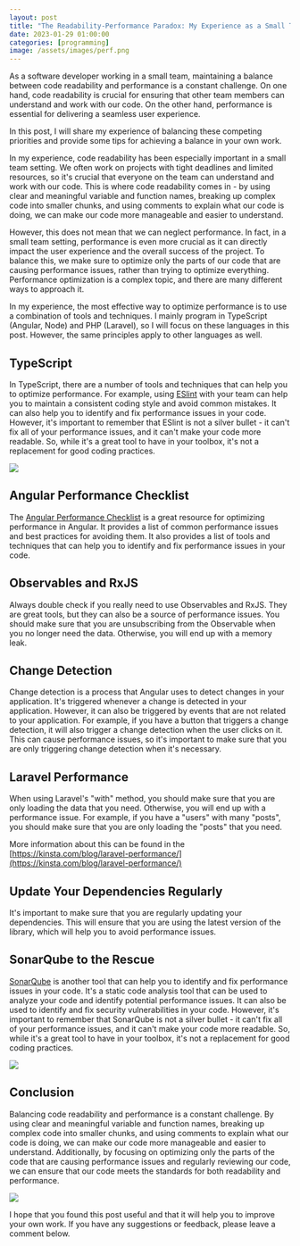 ```yaml
---
layout: post
title: "The Readability-Performance Paradox: My Experience as a Small Team Developer"
date: 2023-01-29 01:00:00
categories: [programming]
image: /assets/images/perf.png
---
```


As a software developer working in a small team, maintaining a balance between code readability and performance is a constant challenge. On one hand, code readability is crucial for ensuring that other team members can understand and work with our code. On the other hand, performance is essential for delivering a seamless user experience.

In this post, I will share my experience of balancing these competing priorities and provide some tips for achieving a balance in your own work.

In my experience, code readability has been especially important in a small team setting. We often work on projects with tight deadlines and limited resources, so it's crucial that everyone on the team can understand and work with our code. This is where code readability comes in - by using clear and meaningful variable and function names, breaking up complex code into smaller chunks, and using comments to explain what our code is doing, we can make our code more manageable and easier to understand.

However, this does not mean that we can neglect performance. In fact, in a small team setting, performance is even more crucial as it can directly impact the user experience and the overall success of the project. To balance this, we make sure to optimize only the parts of our code that are causing performance issues, rather than trying to optimize everything. Performance optimization is a complex topic, and there are many different ways to approach it.

In my experience, the most effective way to optimize performance is to use a combination of tools and techniques.
I mainly program in TypeScript (Angular, Node) and PHP (Laravel), so I will focus on these languages in this post. However, the same principles apply to other languages as well.

## TypeScript

In TypeScript, there are a number of tools and techniques that can help you to optimize performance. For example, using [ESlint](https://eslint.org/) with your team can help you to maintain a consistent coding style and avoid common mistakes. It can also help you to identify and fix performance issues in your code. However, it's important to remember that ESlint is not a silver bullet - it can't fix all of your performance issues, and it can't make your code more readable. So, while it's a great tool to have in your toolbox, it's not a replacement for good coding practices.

![](https://raw.githubusercontent.com/upleveled/eslint-config-upleveled/HEAD/screenshot.png)

## Angular Performance Checklist

The [Angular Performance Checklist](https://github.com/mgechev/angular-performance-checklist) is a great resource for optimizing performance in Angular. It provides a list of common performance issues and best practices for avoiding them. It also provides a list of tools and techniques that can help you to identify and fix performance issues in your code.

## Observables and RxJS

Always double check if you really need to use Observables and RxJS. They are great tools, but they can also be a source of performance issues. You should make sure that you are unsubscribing from the Observable when you no longer need the data. Otherwise, you will end up with a memory leak.

## Change Detection

Change detection is a process that Angular uses to detect changes in your application. It's triggered whenever a change is detected in your application. However, it can also be triggered by events that are not related to your application. For example, if you have a button that triggers a change detection, it will also trigger a change detection when the user clicks on it. This can cause performance issues, so it's important to make sure that you are only triggering change detection when it's necessary.

## Laravel Performance

When using Laravel's "with" method, you should make sure that you are only loading the data that you need. Otherwise, you will end up with a performance issue. For example, if you have a "users" with many "posts", you should make sure that you are only loading the "posts" that you need.

More information about this can be found in the [https://kinsta.com/blog/laravel-performance/](https://kinsta.com/blog/laravel-performance/)

## Update Your Dependencies Regularly

It's important to make sure that you are regularly updating your dependencies. This will ensure that you are using the latest version of the library, which will help you to avoid performance issues.

## SonarQube to the Rescue

[SonarQube](https://www.sonarsource.com/products/sonarqube/) is another tool that can help you to identify and fix performance issues in your code. It's a static code analysis tool that can be used to analyze your code and identify potential performance issues. It can also be used to identify and fix security vulnerabilities in your code. However, it's important to remember that SonarQube is not a silver bullet - it can't fix all of your performance issues, and it can't make your code more readable. So, while it's a great tool to have in your toolbox, it's not a replacement for good coding practices.

![](https://dx.appirio.com/quality-sonarqube/granting-permissions/SonarQube-ProjectIssues-1.png)

## Conclusion

Balancing code readability and performance is a constant challenge. By using clear and meaningful variable and function names, breaking up complex code into smaller chunks, and using comments to explain what our code is doing, we can make our code more manageable and easier to understand. Additionally, by focusing on optimizing only the parts of the code that are causing performance issues and regularly reviewing our code, we can ensure that our code meets the standards for both readability and performance.

![](https://media.tenor.com/odyVsZbC-OYAAAAC/why-not-both-why-not.gif)

I hope that you found this post useful and that it will help you to improve your own work. If you have any suggestions or feedback, please leave a comment below.

